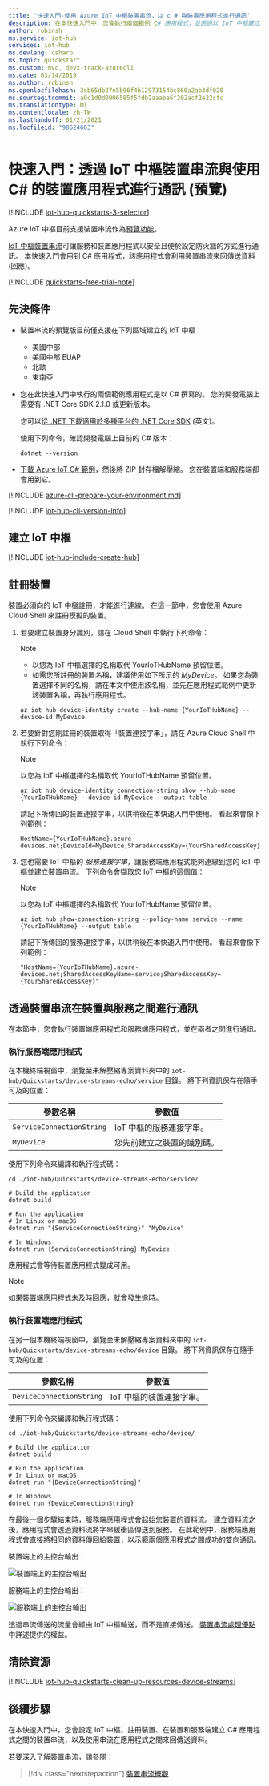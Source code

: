 ```yaml
---
title: '快速入門-使用 Azure IoT 中樞裝置串流，以 c # 與裝置應用程式進行通訊'
description: 在本快速入門中，您會執行兩個範例 C# 應用程式，並透過以 IoT 中樞建立的裝置串流進行通訊。
author: robinsh
ms.service: iot-hub
services: iot-hub
ms.devlang: csharp
ms.topic: quickstart
ms.custom: mvc, devx-track-azurecli
ms.date: 03/14/2019
ms.author: robinsh
ms.openlocfilehash: 3eb65db27e5b96f4b12973154bc860a2ab3df020
ms.sourcegitcommit: a0c1d0d0906585f5fdb2aaabe6f202acf2e22cfc
ms.translationtype: MT
ms.contentlocale: zh-TW
ms.lasthandoff: 01/21/2021
ms.locfileid: "98624603"
---
```

# <a name="quickstart-communicate-to-a-device-application-in-c-via-iot-hub-device-streams-preview"></a>快速入門：透過 IoT 中樞裝置串流與使用 C# 的裝置應用程式進行通訊 (預覽)

[!INCLUDE [iot-hub-quickstarts-3-selector](../../includes/iot-hub-quickstarts-3-selector.md)]

Azure IoT 中樞目前支援裝置串流作為[預覽功能](https://azure.microsoft.com/support/legal/preview-supplemental-terms/)。

[IoT 中樞裝置串流](./iot-hub-device-streams-overview.md)可讓服務和裝置應用程式以安全且便於設定防火牆的方式進行通訊。 本快速入門會用到 C# 應用程式，該應用程式會利用裝置串流來回傳送資料 (回應)。

[!INCLUDE [quickstarts-free-trial-note](../../includes/quickstarts-free-trial-note.md)]

## <a name="prerequisites"></a>先決條件

* 裝置串流的預覽版目前僅支援在下列區域建立的 IoT 中樞：
  * 美國中部
  * 美國中部 EUAP
  * 北歐
  * 東南亞

* 您在此快速入門中執行的兩個範例應用程式是以 C# 撰寫的。 您的開發電腦上需要有 .NET Core SDK 2.1.0 或更新版本。

    您可以[從 .NET 下載適用於多種平台的 .NET Core SDK](https://www.microsoft.com/net/download/all) \(英文\)。

    使用下列命令，確認開發電腦上目前的 C# 版本：

    ```
    dotnet --version
    ```

* [下載 Azure IoT C# 範例](https://github.com/Azure-Samples/azure-iot-samples-csharp/archive/master.zip)，然後將 ZIP 封存檔解壓縮。 您在裝置端和服務端都會用到它。

[!INCLUDE [azure-cli-prepare-your-environment.md](../../includes/azure-cli-prepare-your-environment-no-header.md)]

[!INCLUDE [iot-hub-cli-version-info](../../includes/iot-hub-cli-version-info.md)]

## <a name="create-an-iot-hub"></a>建立 IoT 中樞

[!INCLUDE [iot-hub-include-create-hub](../../includes/iot-hub-include-create-hub.md)]

## <a name="register-a-device"></a>註冊裝置

裝置必須向的 IoT 中樞註冊，才能進行連線。 在這一節中，您會使用 Azure Cloud Shell 來註冊模擬的裝置。

1. 若要建立裝置身分識別，請在 Cloud Shell 中執行下列命令：

   > [!NOTE]
   > * 以您為 IoT 中樞選擇的名稱取代 YourIoTHubName 預留位置。
   > * 如需您所註冊的裝置名稱，建議使用如下所示的 *MyDevice*。 如果您為裝置選擇不同的名稱，請在本文中使用該名稱，並先在應用程式範例中更新該裝置名稱，再執行應用程式。

    ```azurecli-interactive
    az iot hub device-identity create --hub-name {YourIoTHubName} --device-id MyDevice
    ```

1. 若要針對您剛註冊的裝置取得「裝置連接字串」，請在 Azure Cloud Shell 中執行下列命令：

   > [!NOTE]
   > 以您為 IoT 中樞選擇的名稱取代 YourIoTHubName 預留位置。

    ```azurecli-interactive
    az iot hub device-identity connection-string show --hub-name {YourIoTHubName} --device-id MyDevice --output table
    ```

    請記下所傳回的裝置連接字串，以供稍後在本快速入門中使用。 看起來會像下列範例：

   `HostName={YourIoTHubName}.azure-devices.net;DeviceId=MyDevice;SharedAccessKey={YourSharedAccessKey}`

3. 您也需要 IoT 中樞的 *服務連接字串*，讓服務端應用程式能夠連線到您的 IoT 中樞並建立裝置串流。 下列命令會擷取您 IoT 中樞的這個值：

   > [!NOTE]
   > 以您為 IoT 中樞選擇的名稱取代 YourIoTHubName 預留位置。

    ```azurecli-interactive
    az iot hub show-connection-string --policy-name service --name {YourIoTHubName} --output table
    ```

    請記下所傳回的服務連接字串，以供稍後在本快速入門中使用。 看起來會像下列範例：

   `"HostName={YourIoTHubName}.azure-devices.net;SharedAccessKeyName=service;SharedAccessKey={YourSharedAccessKey}"`

## <a name="communicate-between-the-device-and-the-service-via-device-streams"></a>透過裝置串流在裝置與服務之間進行通訊

在本節中，您會執行裝置端應用程式和服務端應用程式，並在兩者之間進行通訊。

### <a name="run-the-service-side-application"></a>執行服務端應用程式

在本機終端視窗中，瀏覽至未解壓縮專案資料夾中的 `iot-hub/Quickstarts/device-streams-echo/service` 目錄。 將下列資訊保存在隨手可及的位置：

| 參數名稱 | 參數值 |
|----------------|-----------------|
| `ServiceConnectionString` | IoT 中樞的服務連接字串。 |
| `MyDevice` | 您先前建立之裝置的識別碼。 |

使用下列命令來編譯和執行程式碼：

```
cd ./iot-hub/Quickstarts/device-streams-echo/service/

# Build the application
dotnet build

# Run the application
# In Linux or macOS
dotnet run "{ServiceConnectionString}" "MyDevice"

# In Windows
dotnet run {ServiceConnectionString} MyDevice
```
應用程式會等待裝置應用程式變成可用。

> [!NOTE]
> 如果裝置端應用程式未及時回應，就會發生逾時。

### <a name="run-the-device-side-application"></a>執行裝置端應用程式

在另一個本機終端視窗中，瀏覽至未解壓縮專案資料夾中的 `iot-hub/Quickstarts/device-streams-echo/device` 目錄。 將下列資訊保存在隨手可及的位置：

| 參數名稱 | 參數值 |
|----------------|-----------------|
| `DeviceConnectionString` | IoT 中樞的裝置連接字串。 |

使用下列命令來編譯和執行程式碼：

```
cd ./iot-hub/Quickstarts/device-streams-echo/device/

# Build the application
dotnet build

# Run the application
# In Linux or macOS
dotnet run "{DeviceConnectionString}"

# In Windows
dotnet run {DeviceConnectionString}
```

在最後一個步驟結束時，服務端應用程式會起始您裝置的資料流。 建立資料流之後，應用程式會透過資料流將字串緩衝區傳送到服務。 在此範例中，服務端應用程式會直接將相同的資料傳回給裝置，以示範兩個應用程式之間成功的雙向通訊。

裝置端上的主控台輸出：

![裝置端上的主控台輸出](./media/quickstart-device-streams-echo-csharp/device-console-output.png)

服務端上的主控台輸出：

![服務端上的主控台輸出](./media/quickstart-device-streams-echo-csharp/service-console-output.png)

透過串流傳送的流量會經由 IoT 中樞輸送，而不是直接傳送。 [裝置串流處理優點](./iot-hub-device-streams-overview.md#benefits)中詳述提供的權益。

## <a name="clean-up-resources"></a>清除資源

[!INCLUDE [iot-hub-quickstarts-clean-up-resources-device-streams](../../includes/iot-hub-quickstarts-clean-up-resources-device-streams.md)]

## <a name="next-steps"></a>後續步驟

在本快速入門中，您會設定 IoT 中樞、註冊裝置、在裝置和服務端建立 C# 應用程式之間的裝置串流，以及使用串流在應用程式之間來回傳送資料。

若要深入了解裝置串流，請參閱：

> [!div class="nextstepaction"]
> [裝置串流概觀](./iot-hub-device-streams-overview.md)
